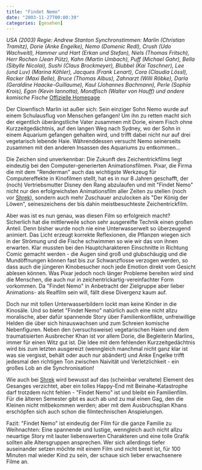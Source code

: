 ```yaml
---
title: "Findet Nemo"
date: "2003-11-27T00:00:39"
categories: [gesehen]
---
```


*USA (2003)
Regie: Andrew Stanton
Synchronstimmen: Marlin (Christian Tramitz), Dorie (Anke Engelke), Nemo (Domenic Redl), Crush (Udo Wachveitl), Hammer und Hart (Erkan und Stefan), Niels (Thomas Fritsch), Herr Rochen (Jean Pütz), Kahn (Martin Umbach), Puff (Michael Gahr), Bella (Sibylle Nicolai), Sushi (Claus Brockmeyer), Blubbel (Kai Taschner), Lee (und Luv) (Marina Köhler), Jacques (Frank Lenart), Cora (Claudia Lössl), Racker (Maxi Belle), Bruce (Thomas Albus), Zahnarzt (Willi Röbke), Darla (Geraldine Haacke-Guillaume), Kaul (Johannes Bachmann), Perle (Sophia Krois), Egon (Kevin Iannotta), Mondfisch (Walter von Hauff) und andere komische Fische*
[Offizielle Homepage](http://www.disney.de/DisneyKinofilme/nemo)

Der Clownfisch Marlin ist außer sich: Sein einziger Sohn Nemo wurde auf einem Schulausflug von Menschen gefangen! Um ihn zu retten macht sich der eigentlich überängstliche Vater zusammen mit Dorie, einem Fisch ohne Kurzzeitgedächtnis, auf den langen Weg nach Sydney, wo der Sohn in einem Aquarium gefangen gehalten wird, und trifft dabei nicht nur auf drei vegetarisch lebende Haie. Währenddessen versucht Nemo seinerseits zusammen mit den anderen Insassen des Aquariums zu entkommen...

Die Zeichen sind unverkennbar: Die Zukunft des Zeichentrickfilms liegt eindeutig bei den Computer-generierten Animationsfilmen. Pixar, die Firma die mit dem "Renderman" auch das wichtigste Werkzeug für Computereffekte in Kinofilmen stellt, hat es in nur 8 Jahren geschafft, der (noch) Vertriebsmutter Disney den Rang abzulaufen und mit "Findet Nemo" nicht nur den erfolgreichsten Animationsfilm aller Zeiten zu stellen (noch vor [Shrek](/2001/07/10/shrek/)), sondern auch mehr Zuschauer anzulocken als "Der König der Löwen", seineszeichens der bis dahin meistbesuchteste Zeichentrickfilm.

Aber was ist es nun genau, was diesen Film so erfolgreich macht? Sicherlich hat die mittlerweile schon sehr ausgereifte Technik einen großen Anteil. Denn bisher wurde noch nie eine Unterwasserwelt so überzeugend animiert. Das Licht erzeugt korrekte Reflexionen, die Pflanzen wiegen sich in der Strömung und die Fische schwimmen so wie wir das von ihnen erwarten. Klar mussten bei den Hauptcharakteren Einschnitte in Richtung Comic gemacht werden - die Augen sind groß und glubschäugig und die Mundöffnungen können fast bis zur Schwanzflosse verzogen werden, so dass auch die jüngeren Kinobesucher noch jede Emotion direkt vom Gesicht ablesen können. Was Pixar jedoch noch länger Probleme bereiten wird sind die Menschen, die auch nur in zeichentrickartig-vereinfachter Form vorkommen. Da "Findet Nemo" in Anbetracht der Zielgruppe aber lieber Animations- als Realfilm sein will, fällt diese Divergenz kaum auf.

Doch nur mit tollen Unterwasserbildern lockt man keine Kinder in die Kinosäle. Und so bietet "Findet Nemo" natürlich auch eine nicht allzu moralische, aber dafür spannende Story über Familienkonflikte, unfreiwillige Helden die über sich hinauswachsen und zum Schreien komische Nebenfiguren. Neben den (versuchsweise) vegetarischen Haien und dem traumatisierten Ausbrecher Khan ist vor allem Dorie, die Begleiterin Marlins, immer für einen Witz gut ist. Die Idee mit dem fehlenden Kurzzeitgedächtnis wird bis zum letzten ausgereizt (wenngleich manchmal nicht ganz klar ist was sie vergisst, behält oder auch nur abändert) und Anke Engelke trifft jedesmal den richtigen Ton zwischen Naivität und Verletzlichkeit - ein großes Lob an die Synchronisation!

Wie auch bei [Shrek](/2001/07/10/shrek/) wird bewusst auf das (scheinbar veraltete) Element des Gesanges verzichtet, aber ein tolles Happy-End mit Beinahe-Katastrophe darf trotzdem nicht fehlen - "Findet Nemo" ist und bleibt ein Familienfilm. Für die älteren Semester gibt es auch ab und zu mal einen Gag, den die Kleinen nicht mitbekommen werden; aber mit dem Ausbruchsplan Khans erschöpfen sich auch schon die filmtechnischen Anspielungen.

Fazit: "Findet Nemo" ist eindeutig der Film für die ganze Familie zu Weihnachten: Eine spannende und lustige, wenngleich auch nicht allzu neuartige Story mit lauter liebenswerten Charakteren und eine tolle Grafik sollten alle Altersgruppen ansprechen. Wer sich allerdings tiefer auseinander setzen möchte mit einem Film und nicht bereit ist, für 100 Minuten mal wieder Kind zu sein, der schaue sich lieber erwachsenere Filme an.
